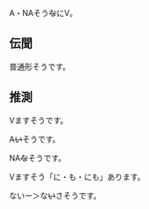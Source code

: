 
A・NAそう~~な~~にV。

## 伝聞

普通形そうです。

## 推測

Vますそうです。

A~~い~~そうです。

NA~~な~~そうです。

Vますそう「に・も・にも」あります。

ないー＞な~~い~~さそうです。
